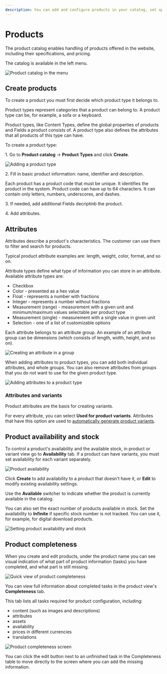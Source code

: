 ```yaml
---
description: You can add and configure products in your catalog, set up their attributes and define availability and stock.
---
```


# Products

The product catalog enables handling of products offered in the website,
including their specifications, and pricing.

The catalog is available in the left menu.

![Product catalog in the menu](img/catalog_menu.png)

## Create products

To create a product you must first decide which product type it belongs to.

Product types represent categories that a product can belong to.
A product type can be, for example, a sofa or a keyboard.

Product types, like Content Types, define the global properties of products and Fields a product consists of.
A product type also defines the attributes that all products of this type can have.

To create a product type:

1\. Go to **Product catalog** -> **Product Types** and click **Create**.

![Adding a product type](img/create_product_type.png)

2\. Fill in basic product information: name, identifier and description.

Each product has a product code that must be unique. It identifies the product in the system.
Product code can have up to 64 characters. It can contain only letters, numbers, underscores, and dashes.

3\. If needed, add additional Fields decriptinb the product.

4\. Add attributes.

## Attributes

Attributes describe a product's characteristics.
The customer can use them to filter and search for products.

Typical product attribute examples are: length, weight, color, format, and so on.

Attribute types define what type of information you can store in an attribute.
Available attribute types are:

- Checkbox
- Color - presented as a hex value
- Float - represents a number with fractions
- Integer - represents a number without fractions
- Measurement (range) - measurement with a given unit and minimum/maximum values selectable per product type
- Measurement (single) - measurement with a single value in given unit
- Selection - one of a list of customizable options

Each attribute belongs to an attribute group.
An example of an attribute group can be dimensions (which consists of length, width, height, and so on).

![Creating an attribute in a group](img/create_attribute.png)

When adding attributes to product types, you can add both individual attributes, and whole groups.
You can also remove attributes from groups that you do not want to use for the given product type.

![Adding attributes to a product type](img/adding_attributes.png)

### Attributes and variants

Product attributes are the basis for creating variants.

For every attribute, you can select **Used for product variants**.
Attributes that have this option are used to [automatically generate product variants](product_variants_and_assets.md#generating-variants).

## Product availability and stock

To control a product's availability and the available stock, in product or variant view go to **Availability** tab.
If a product can have variants, you must set availability for each variant separately.

![Product availability](img/product_availability_tab.png)

Click **Create** to add availability to a product that doesn't have it, or **Edit** to modify existing availability settings.

Use the **Available** switcher to indicate whether the product is currently available in the catalog.

You can also set the exact number of products available in stock.
Set the availability to **Infinite** if specific stock number is not tracked.
You can use it, for example, for digital download products.

![Setting product availability and stock](img/product_availability.png)

## Product completeness

When you create and edit products, under the product name you can see visual indication
of what part of product information (tasks) you have completed, and what part is still missing.

![Quick view of product completeness](img/product_completeness_bar.png)

You can view full information about completed tasks in the product view's **Completeness** tab.

This tab lists all tasks required for product configuration, including:

- content (such as images and descriptions)
- attributes
- assets
- availability
- prices in different currencies
- translations

![Product completeness screen](img/product_completeness.png)

You can click the edit button next to an unfinished task in the Completeness table
to move directly to the screen where you can add the missing information.
